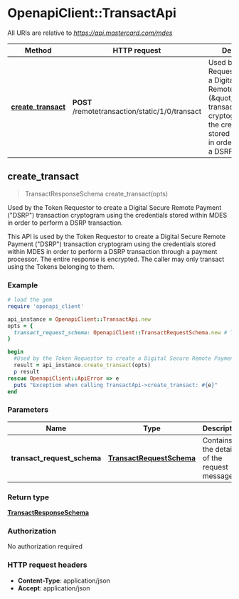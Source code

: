 # OpenapiClient::TransactApi

All URIs are relative to *https://api.mastercard.com/mdes*

Method | HTTP request | Description
------------- | ------------- | -------------
[**create_transact**](TransactApi.md#create_transact) | **POST** /remotetransaction/static/1/0/transact | Used by the Token Requestor to create a Digital Secure Remote Payment (\&quot;DSRP\&quot;) transaction cryptogram using the credentials stored within MDES in order to perform a DSRP transaction.



## create_transact

> TransactResponseSchema create_transact(opts)

Used by the Token Requestor to create a Digital Secure Remote Payment (\"DSRP\") transaction cryptogram using the credentials stored within MDES in order to perform a DSRP transaction.

This API is used by the Token Requestor to create a Digital Secure Remote Payment (\"DSRP\") transaction cryptogram using the credentials stored within MDES in order to perform a DSRP transaction through a payment processor.  The entire response is encrypted. The caller may only transact using the Tokens belonging to them. 

### Example

```ruby
# load the gem
require 'openapi_client'

api_instance = OpenapiClient::TransactApi.new
opts = {
  transact_request_schema: OpenapiClient::TransactRequestSchema.new # TransactRequestSchema | Contains the details of the request message. 
}

begin
  #Used by the Token Requestor to create a Digital Secure Remote Payment (\"DSRP\") transaction cryptogram using the credentials stored within MDES in order to perform a DSRP transaction.
  result = api_instance.create_transact(opts)
  p result
rescue OpenapiClient::ApiError => e
  puts "Exception when calling TransactApi->create_transact: #{e}"
end
```

### Parameters


Name | Type | Description  | Notes
------------- | ------------- | ------------- | -------------
 **transact_request_schema** | [**TransactRequestSchema**](TransactRequestSchema.md)| Contains the details of the request message.  | [optional] 

### Return type

[**TransactResponseSchema**](TransactResponseSchema.md)

### Authorization

No authorization required

### HTTP request headers

- **Content-Type**: application/json
- **Accept**: application/json

